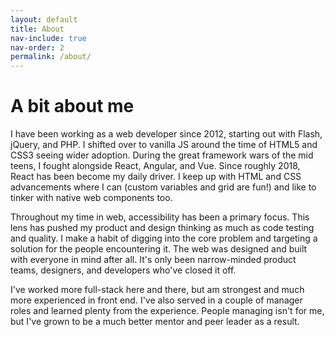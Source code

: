 ```yaml
---
layout: default
title: About
nav-include: true
nav-order: 2
permalink: /about/
---
```


# A bit about me

I have been working as a web developer since 2012, starting out with Flash, jQuery, and PHP. I shifted over to vanilla JS around the time of HTML5 and CSS3 seeing wider adoption. During the great framework wars of the mid teens, I fought alongside React, Angular, and Vue. Since roughly 2018, React has been become my daily driver. I keep up with HTML and CSS advancements where I can (custom variables and grid are fun!) and like to tinker with native web components too.

Throughout my time in web, accessibility has been a primary focus. This lens has pushed my product and design thinking as much as code testing and quality. I make a habit of digging into the core problem and targeting a solution for the people encountering it. The web was designed and built with everyone in mind after all. It's only been narrow-minded product teams, designers, and developers who've closed it off.

I've worked more full-stack here and there, but am strongest and much more experienced in front end. I've also served in a couple of manager roles and learned plenty from the experience. People managing isn't for me, but I've grown to be a much better mentor and peer leader as a result.